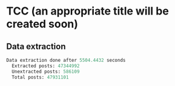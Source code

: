 # TCC (an appropriate title will be created soon)

## Data extraction
```python
Data extraction done after 5504.4432 seconds
  Extracted posts: 47344992
  Unextracted posts: 586109
  Total posts: 47931101
```

